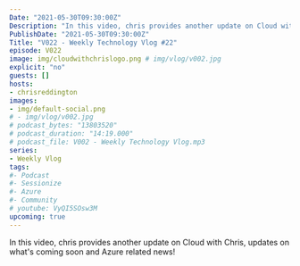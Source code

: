```yaml
---
Date: "2021-05-30T09:30:00Z"
Description: "In this video, chris provides another update on Cloud with Chris, updates on what's coming soon and Azure related news!"
PublishDate: "2021-05-30T09:30:00Z"
Title: "V022 - Weekly Technology Vlog #22"
episode: V022
image: img/cloudwithchrislogo.png # img/vlog/v002.jpg
explicit: "no"
guests: []
hosts:
- chrisreddington
images:
- img/default-social.png
# - img/vlog/v002.jpg
# podcast_bytes: "13803520"
# podcast_duration: "14:19.000"
# podcast_file: V002 - Weekly Technology Vlog.mp3
series:
- Weekly Vlog
tags:
#- Podcast
#- Sessionize
#- Azure
#- Community
# youtube: VyQI5SOsw3M
upcoming: true
---
```

In this video, chris provides another update on Cloud with Chris, updates on what's coming soon and Azure related news!